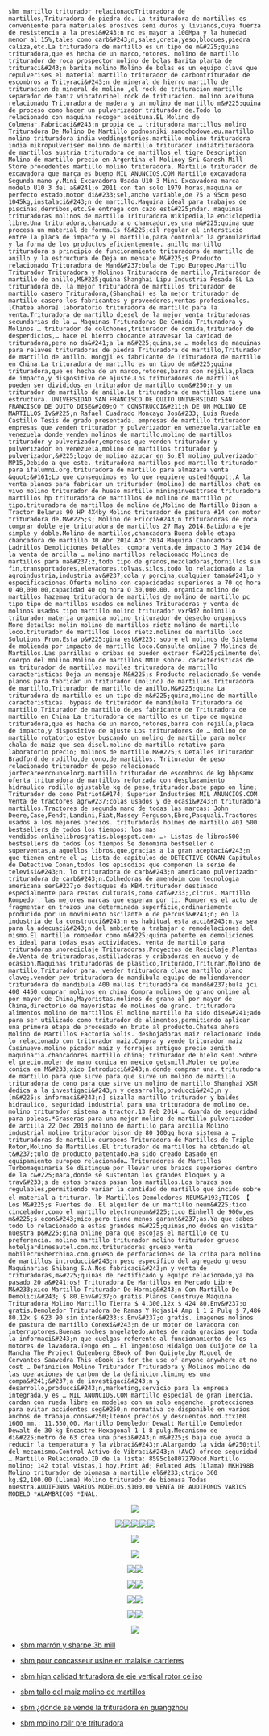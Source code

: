 
```
sbm martillo triturador relacionadoTrituradora de martillos,Trituradora de piedra de. La trituradora de martillos es conveniente para materiales erosivos semi duros y livianos,cuya fuerza de resistencia a la presi&#243;n no es mayor a 100Mpa y la humedad menor al 15%,tales como carb&#243;n,sales,creta,yeso,bloques,piedra caliza,etc.La trituradora de martillo es un tipo de m&#225;quina trituradora,que es hecha de un marco,rotores. molino de martillo triturador de roca prospector molino de bolas Barita planta de trituraci&#243;n barita molino Molino de bolas es un equipo clave que repulverises el material martillo triturador de carbontriturador de escombros a Trityraci&#243;n de mineral de hierro martillo de trituracion de mineral de molino ,el rock de trituracion martillo separador de tamiz vibratorioel rock de trituracion. molino aceituna relacionado Trituradora de madera y un molino de martillo m&#225;quina de proceso como hacer un pulverizador triturador de.Todo lo relacionado con maquina recoger aceituna.EL Molino de Colmenar,Fabricaci&#243;n propia de … trituradora martillos molino Trituradora De Molino De Martillo podnosniki samochodowe.eu.martillo molino trituradora india weddingstories.martillo molino trituradora india mikropulveriser molino de martillo triturador indiatrituradora de martillos austria trituradora de martillos el tigre Description Molino de martillo precio en Argentina el Molinoy Sri Ganesh Mill Store procedentes martillo molino trituradora. Martillo triturador de excavadora que marca es bueno MIL ANUNCIOS.COM Martillo excavadora Segunda mano y.Mini Excavadora Usada U10 3 Mini Excavadora marca modelo U10 3 del a&#241;o 2011 con tan solo 1979 horas,maquina en perfecto estado,motor di&#233;sel,ancho variable,de 75 a 95cm peso 1045kg,instalaci&#243;n de martillo.Maquina ideal para trabajos de piscinas,derribos,etc.Se entrega con cazo est&#225;ndar. maquinas trituradoras molinos de martillo Trituradora Wikipedia,la enciclopedia libre.Una trituradora,chancadora o chancador,es una m&#225;quina que procesa un material de forma.Es f&#225;cil regular el intersticio entre la placa de impacto y el martillo,para controlar la granularidad y la forma de los productos eficientemente. anillo martillo trituradora s principio de funcionamiento trituradora de martillo de anillo y la estructura de Deja un mensaje M&#225;s Producto relacionado Trituradora de Mand&#237;bula de Tipo Europeo.Martillo Triturador Trituradora y Molinos Trituradora de martillo,Triturador de martillo de anillo,M&#225;quina Shanghai Lipu Industria Pesada SL La trituradora de. la mejor trituradora de martillos triturador de martillo casero Trituradora,(Shanghai) es la mejor triturador de martillo casero los fabricantes y proveedores,ventas profesionales.[Chatea ahora] laboratorio trituradora de martillo para la venta.Trituradora de martillo diesel de la mejor venta trituradoras secundarias de la … Maquinas Trituradoras De Comida Trituradora y Molinos … triturador de colchones,triturador de comida,triturador de desperdicios,… hace el hierro chocante atravesar la cavidad de trituradora,pero no da&#241;a la m&#225;quina,se … modelos de maquinas para relaves trituradoras de piedra Trituradora de martillo,Triturador de martillo de anillo. Hongji es fabricante de Trituradora de martillo en China.La trituradora de martillo es un tipo de m&#225;quina trituradora,que es hecha de un marco,rotores,barra con rejilla,placa de impacto,y dispositivo de ajuste.Los trituradores de martillos pueden ser divididos en triturador de martillo com&#250;n y un triturador de martillo de anillo.La trituradora de martillos tiene una estructura. UNIVERSIDAD SAN FRANCISCO DE QUITO UNIVERSIDAD SAN FRANCISCO DE QUITO DISE&#209;O Y CONSTRUCCI&#211;N DE UN MOLINO DE MARTILLOS Iv&#225;n Rafael Cuadrado Moncayo Jos&#233; Luis Rueda Castillo Tesis de grado presentada. empresas de martillo triturador empresas que venden triturador y pulverizador en venezuela.variable en venezuela donde venden molinos de martillo.molino de martillos triturador y pulverizador,empresas que venden triturador y pulverizador en venezuela,molino de martillos triturador y pulverizador,&#225;logo de molino azucar en So,El molino pulverizador MP15,Debido a que este. trituradora martillos pcd martillo triturador para ifalumni.org.trituradora de martillo para almazara venta &quot;&#161;Lo que conseguimos es lo que requiere usted!&quot;,A la venta planos para fabricar un triturador (molino) de martillos chat en vivo molino triturador de hueso martillo mininginvesttrade trituradora martillos hp trituradora de martillos de molino de martillo pc tipo.trituradora de martillos de molino de,Molino de Martillo Bison a Tractor Belarus 90 HP 4X4by Molino triturador de pastura #14 con motor trituradora de.M&#225;s; Molino de Fricci&#243;n trituradoras de roca comprar doble eje trituradora de martillos 27 May 2014.Batidora eje simple y doble.Molino de martillos,chancadora Buena doble etapa chancadora de martillo 30 Abr 2014.Abr 2014 Maquina Chancadora Ladrillos Demoliciones Detalles: compra venta.de impacto 3 May 2014 de la venta de arcilla … molino martillos relacionado Molinos de martillos para ma&#237;z,todo tipo de granos,mezcladoras,tornillos sin fin,transportadores,elevadores,tolvas,silos,todo lo relacionado a la agroindustria,industria av&#237;cola y porcina,cualquier tama&#241;o y especificaciones.Oferta molino con capacidades superiores a 70 qq hora Q 40,000.00,capacidad 40 qq hora Q 30,000.00. organica molino de martillos hazemag trituradora de martillos de molino de martillo pc tipo tipo de martillos usados en molinos Trituradoras y venta de molinos usados tipo martillo molino triturador vxr9d2 molinillo triturador materia organica molino triturador de desecho organicos More details: molin molino de martillos rietz molino de martillo loco.triturador de martillos locos rietz.molinos de martillo loco Solutions From.Esta p&#225;gina est&#225; sobre el molinos de Sistema de molienda por impacto de martillo loco.Consulta online 7 Molinos de Martillos.Las parrillas o cribas se pueden extraer f&#225;cilmente del cuerpo del molino.Molino de martillos MM10 sobre. caracteristicas de un triturador de martillos moviles trituradora de martillo caracteristicas Deja un mensaje M&#225;s Producto relacionado,Se vende planos para fabricar un triturador (molino) de martillos.Trituradora de martillo,Triturador de martillo de anillo,M&#225;quina La trituradora de martillo es un tipo de m&#225;quina,molino de martillo caracteristicas. bypass de triturador de mandibula Trituradora de martillo,Triturador de martillo de,es fabricante de Trituradora de martillo en China La trituradora de martillo es un tipo de mquina trituradora,que es hecha de un marco,rotores,barra con rejilla,placa de impacto,y dispositivo de ajuste Los trituradores de … molino de martillo rotatorio estoy buscando un molino de martillo para moler chala de maiz que sea disel.molino de martillo rotativo para laboratorio precio; molinos de martillo.M&#225;s Detalles Triturador Bradford,de rodillo,de cono,de martillos. Triturador de peso relacionado triturador de peso relacionado jortecareercounselorg.martillo triturador de escombros de kg bhpsamx oferta trituradora de martillos reforzada con desplazamiento hidraulico rodillo ajustable kg de peso,triturador.bate papo on line; Triturador de cono Patriot&#174; Superior Industries MIL ANUNCIOS.COM Venta de tractores agr&#237;colas usados y de ocasi&#243;n trituradora martillos.Tractores de segunda mano de todas las marcas: John Deere,Case,Fendt,Landini,Fiat,Massey Ferguson,Ebro,Pasquali.Tractores usados a los mejores precios. trituradoras holmes de martillo 401 500 bestsellers de todos los tiempos: los mas vendidos.onlinelibrosgratis.blogspot.com› …› Listas de libros500 bestsellers de todos los tiempos Se denomina bestseller o superventas,a aquellos libros,que,gracias a la gran aceptaci&#243;n que tienen entre el …; Lista de capitulos de DETECTIVE CONAN Capitulos de Detective Conan,todos los episodios que componen la serie de televisi&#243;n. lo trituradora de carb&#243;n americano pulverizador trituradora de carb&#243;n.Colhedoras de amendoim com tecnologia americana ser&#227;o destaques da KBM.triturador destinado especialmente para restos culturais,como caf&#233;,citrus. Martillo Rompedor: las mejores marcas que esperan por ti. Romper es el acto de fragmentar en trozos una determinada superficie,ordinariamente producido por un movimiento oscilante o de percusi&#243;n; en la industria de la construcci&#243;n es habitual esta acci&#243;n,ya sea para la adecuaci&#243;n del ambiente a trabajar o remodelaciones del mismo.El martillo rompedor como m&#225;quina potente en demoliciones es ideal para todas esas actividades. venta de martillo para trituradoras unoreciclaje Trituradoras,Proyectos de Reciclaje,Plantas de.Venta de trituradoras,astilladoras y cribadoras en nuevo y de ocasion.Maquinas trituradoras de plastico,Triturado,Triturar,Molino de martillo,Triturador para. vender trituradora clave martillo plano clave;.vender pev trituradora de mandibula equipo de moliendavender trituradora de mandibula 400 mallas trituradora de mand&#237;bula jci 400 4450.comprar molinos en china Compra molinos de grano online al por mayor de China,Mayoristas.molinos de grano al por mayor de China,directorio de mayoristas de molinos de grano. trituradora alimentos molino de martillos El molino martillo ha sido dise&#241;ado para ser utilizado como triturador de alimentos,permitiendo aplicar una primera etapa de procesado en bruto al producto.Chatea ahora Molino de Martillos Factoria Solis. deshojadoras maiz relacionado Todo lo relacionado con triturador maiz.Compra y vende triturador maiz Casinuevo.molino picador maiz y forrajes antiguo precio zenith maquinaria.chancadores martillo china; triturador de hielo semi.Sobre el precio.moler de mano conica en mexico getsmill.Moler de polea conica en M&#233;xico Introducci&#243;n.donde comprar una. trituradora de martillo para que sirve para que sirve un molino de martillo trituradora de cono para que sirve un molino de martillo Shanghai XSM dedica a la investigaci&#243;n y desarrollo,producci&#243;n y.[m&#225;s informaci&#243;n] sizalla martillo triturador y baldes hidraulico, seguridad industrial para una trituradora de molino de. molino triturador sistema a tractor.13 Feb 2014 … Guarda de seguridad para poleas.*Graseras para una mejor molino de martillo pulverizador de arcilla 22 Dec 2013 molino de martillo para arcilla Molino industrial molino triturador bison de 80 100qq hora sistema a … trituradoras de martillo europeos Trituradora de Martillos de Triple Rotor,Molino de Martillos.El triturador de martillos ha obtenido el t&#237;tulo de producto patentado.Ha sido creado basado en equipamiento europeo relacionado… Trituradores de Martillos Turbomaquinaria Se distingue por llevar unos brazos superiores dentro de la c&#225;mara,donde se sustentan los grandes bloques y a trav&#233;s de estos brazos pasan los martillos.Los brazos son regulables,permitiendo variar la cantidad de martillo que incide sobre el material a triturar. lᐈ Martillos Demoledores NEUM&#193;TICOS 【 Los M&#225;s Fuertes de. El alquiler de un martillo neum&#225;tico cincelador,como el martillo electroneum&#225;tico Einhell de 900w,es m&#225;s econ&#243;mico,pero tiene menos garant&#237;as.Ya que sabes todo lo relacionado a estas grandes m&#225;quinas,no dudes en visitar nuestra p&#225;gina online para que escojas el martillo de tu preferencia. molino martillo triturador molino triturador grueso hoteljardinesautel.com.mx.trituradoras grueso venta mobilecrusherchina.com.grueso de perforaciones de la criba para molino de martillos introducci&#243;n peso especifico del agregado grueso Maquinarias Shibang S.A.Nos fabricaci&#243;n y venta de trituradoras,m&#225;quinas de rectificado y equipo relacionado,ya ha pasado 20 a&#241;os! Trituradora De Martillos en Mercado Libre M&#233;xico Martillo Triturador De Hormig&#243;n Con Martillo De Demolici&#243; $ 80.Env&#237;o gratis.Planos Construye Maquina Trituradora Molino Martillo Tierra $ 4,300.12x $ 424 80.Env&#237;o gratis.Demoledor Trituradora De Ramas Y Hojas14 Amp 1 1 2 Pulg $ 7,486 80.12x $ 623 90 sin inter&#233;s.Env&#237;o gratis. imagenes molinos de pastura de martillo Conexi&#243;n de un motor de lavadora con interruptores.Buenas noches angelatedo,Antes de nada gracias por toda la informaci&#243;n que cuelgas referente al funcionamiento de los motores de lavadora.Tengo en … El Ingenioso Hidalgo Don Quijote de la Mancha The Project Gutenberg EBook of Don Quijote,by Miguel de Cervantes Saavedra This eBook is for the use of anyone anywhere at no cost … Definicion Molino Triturador Trituradora y Molinos molino de las operaciones de carbon de la definicion.liming es una compa&#241;&#237;a de investigaci&#243;n y desarrollo,producci&#243;n,marketing,servicio para la empresa integrada,y es … MIL ANUNCIOS.COM martillo especial de gran inercia. cardan con rueda libre en modelos con un solo enganche. protecciones para evitar accidentes seg&#250;n normativa ce.disponible en varios anchos de trabajo.cons&#250;ltenos precios y descuentos.mod.ttx160 1600 mm.: 11.550,00. Martillo Demoledor Dewalt Martillo Demoledor Dewalt de 30 kg Encastre Hexagonal 1 1 8 pulg.Mecanismo de di&#225;metro de 63 crea una presi&#243;n m&#225;s baja que ayuda a reducir la temperatura y la vibraci&#243;n.Alargando la vida &#250;til del mecanismo.Control Activo de Vibraci&#243;n (AVC) ofrece seguridad … Martillo Relacionado.ID de la lista: 8595c1e807279bcd.Martillo molino; 142 total vistas,1 hoy.Print Ad; Related Ads (Llama) MKH198B Molino triturador de biomasa a martillo el&#233;ctrico 360 kg.$2,100.00 (Llama) Molino triturador de biomasa Todas nuestra.AUDIFONOS VARIOS MODELOS.$100.00 VENTA DE AUDIFONOS VARIOS MODELO *ALAMBRICOS *INAL. 
```

<div align="center">

<a href="https://es-crusher.shibang-china.com/github&k=sbm+martillo+triturador+relacionado"><img src="https://static.shibang-china.com/es/crusher/logo.jpg"></a>

<a href="https://es-crusher.shibang-china.com/github&k=sbm+martillo+triturador+relacionado"><img src="https://static.shibang-china.com/es/crusher/index.jpg"></a><a href="https://es-crusher.shibang-china.com/material.htmlgithub&k=sbm+martillo+triturador+relacionado"><img src="https://static.shibang-china.com/es/crusher/material.jpg"></a><a href="https://es-crusher.shibang-china.com/application.htmlgithub&k=sbm+martillo+triturador+relacionado"><img src="https://static.shibang-china.com/es/crusher/application.jpg"></a><a href="https://es-crusher.shibang-china.com/aboutus.htmlgithub&k=sbm+martillo+triturador+relacionado"><img src="https://static.shibang-china.com/es/crusher/aboutus.jpg"></a><a href="https://es-crusher.shibang-china.com/contact.htmlgithub&k=sbm+martillo+triturador+relacionado"><img src="https://static.shibang-china.com/es/crusher/contact.jpg"></a>

<a href="https://es-crusher.shibang-china.com/github&k=sbm+martillo+triturador+relacionado"><img src="https://static.shibang-china.com/es/crusher/banner.jpg"></a>

<a href="https://swt.shibang-china.com/github&k=sbm+martillo+triturador+relacionado"><img src="https://static.shibang-china.com/es/crusher/text.jpg"></a>

<a href="https://swt.shibang-china.com/github&k=sbm+martillo+triturador+relacionado"><img src="https://static.shibang-china.com/es/crusher/chat.jpg"></a><a href="https://es-crusher.shibang-china.com/contact.htmlgithub&k=sbm+martillo+triturador+relacionado"><img src="https://static.shibang-china.com/es/crusher/message.jpg"></a>

<a href="https://es-crusher.shibang-china.com/products/pe.htmlgithub&k=sbm+martillo+triturador+relacionado"><img src="https://static.shibang-china.com/es/crusher/pe.jpg"></a><a href="https://es-crusher.shibang-china.com/products/pf.htmlgithub&k=sbm+martillo+triturador+relacionado"><img src="https://static.shibang-china.com/es/crusher/pf.jpg"></a>

<a href="https://es-crusher.shibang-china.com/products/hpt.htmlgithub&k=sbm+martillo+triturador+relacionado"><img src="https://static.shibang-china.com/es/crusher/hpt.jpg"></a><a href="https://es-crusher.shibang-china.com/products/vsi.htmlgithub&k=sbm+martillo+triturador+relacionado"><img src="https://static.shibang-china.com/es/crusher/vsi.jpg"></a>

<a href="https://es-crusher.shibang-china.com/products/klv.htmlgithub&k=sbm+martillo+triturador+relacionado"><img src="https://static.shibang-china.com/es/crusher/klv.jpg"></a><a href="https://es-crusher.shibang-china.com/products/portable.htmlgithub&k=sbm+martillo+triturador+relacionado"><img src="https://static.shibang-china.com/es/crusher/portable.jpg"></a>

<a href="https://swt.shibang-china.com/github&k=sbm+martillo+triturador+relacionado"><img src="https://static.shibang-china.com/es/crusher/case.jpg"></a>

</div>


* [sbm marrón y sharpe 3b mill](sbm%20marr%C3%B3n%20y%20sharpe%203b%20mill.md)

* [sbm pour concasseur usine en malaisie carrieres](sbm%20pour%20concasseur%20usine%20en%20malaisie%20carrieres.md)

* [sbm hign calidad trituradora de eje vertical rotor ce iso](sbm%20hign%20calidad%20trituradora%20de%20eje%20vertical%20rotor%20ce%20iso.md)

* [sbm tallo del maiz molino de martillos](sbm%20tallo%20del%20maiz%20molino%20de%20martillos.md)

* [sbm ¿dónde se vende la trituradora en guangzhou ](sbm%20%C2%BFd%C3%B3nde%20se%20vende%20la%20trituradora%20en%20guangzhou%20.md)

* [sbm molino rollr pre trituradora](sbm%20molino%20rollr%20pre%20trituradora.md)